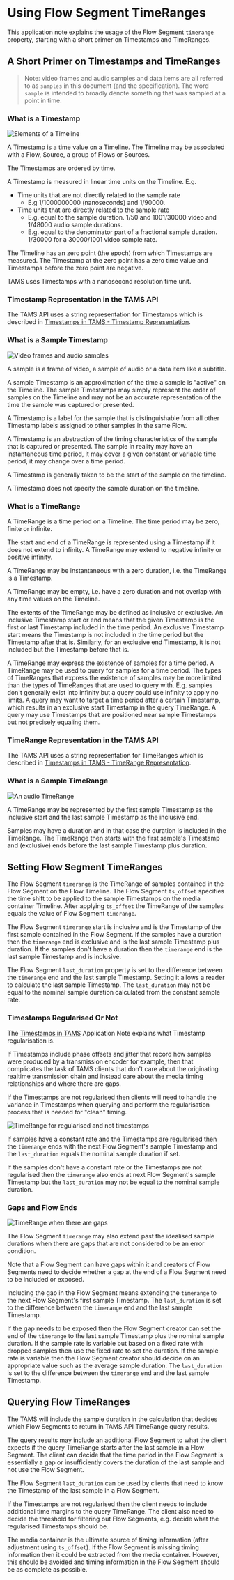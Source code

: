 # Using Flow Segment TimeRanges

This application note explains the usage of the Flow Segment `timerange` property, starting with a short primer on Timestamps and TimeRanges.

## A Short Primer on Timestamps and TimeRanges

> Note: video frames and audio samples and data items are all referred to as `samples` in this document (and the specification).
> The word `sample` is intended to broadly denote something that was sampled at a point in time.

### What is a Timestamp

![Elements of a Timeline](./images/0012-timeline.png)

A Timestamp is a time value on a Timeline.
The Timeline may be associated with a Flow, Source, a group of Flows or Sources.

The Timestamps are ordered by time.

A Timestamp is measured in linear time units on the Timeline.
E.g.

- Time units that are not directly related to the sample rate
  - E.g 1/1000000000 (nanoseconds) and 1/90000.
- Time units that are directly related to the sample rate
  - E.g. equal to the sample duration.
    1/50 and 1001/30000 video and 1/48000 audio sample durations.
  - E.g. equal to the denominator part of a fractional sample duration.
    1/30000 for a 30000/1001 video sample rate.

The Timeline has an zero point (the epoch) from which Timestamps are measured.
The Timestamp at the zero point has a zero time value and Timestamps before the zero point are negative.

TAMS uses Timestamps with a nanosecond resolution time unit.

### Timestamp Representation in the TAMS API

The TAMS API uses a string representation for Timestamps which is described in [Timestamps in TAMS - Timestamp Representation](./0008-timestamps-in-TAMS.md#timestamp-representation).

### What is a Sample Timestamp

![Video frames and audio samples](./images/0012-sample-timestamps.png)

A sample is a frame of video, a sample of audio or a data item like a subtitle.

A sample Timestamp is an approximation of the time a sample is "active" on the Timeline.
The sample Timestamps may simply represent the order of samples on the Timeline and may not be an accurate representation of the time the sample was captured or presented.

A Timestamp is a label for the sample that is distinguishable from all other Timestamp labels assigned to other samples in the same Flow.

A Timestamp is an abstraction of the timing characteristics of the sample that is captured or presented.
The sample in reality may have an instantaneous time period, it may cover a given constant or variable time period, it may change over a time period.

A Timestamp is generally taken to be the start of the sample on the timeline.

A Timestamp does not specify the sample duration on the timeline.

### What is a TimeRange

A TimeRange is a time period on a Timeline.
The time period may be zero, finite or infinite.

The start and end of a TimeRange is represented using a Timestamp if it does not extend to infinity.
A TimeRange may extend to negative infinity or positive infinity.

A TimeRange may be instantaneous with a zero duration, i.e. the TimeRange is a Timestamp.

A TimeRange may be empty, i.e. have a zero duration and not overlap with any time values on the Timeline.

The extents of the TimeRange may be defined as inclusive or exclusive.
An inclusive Timestamp start or end means that the given Timestamp is the first or last Timestamp included in the time period.
An exclusive Timestamp start means the Timestamp is not included in the time period but the Timestamp after that is.
Similarly, for an exclusive end Timestamp, it is not included but the Timestamp before that is.

A TimeRange may express the existence of samples for a time period.
A TimeRange may be used to query for samples for a time period.
The types of TimeRanges that express the existence of samples may be more limited than the types of TimeRanges that are used to query with.
E.g. samples don't generally exist into infinity but a query could use infinity to apply no limits.
A query may want to target a time period after a certain Timestamp, which results in an exclusive start Timestamp in the query TimeRange.
A query may use Timestamps that are positioned near sample Timestamps but not precisely equaling them.

### TimeRange Representation in the TAMS API

The TAMS API uses a string representation for TimeRanges which is described in [Timestamps in TAMS - TimeRange Representation](./0008-timestamps-in-TAMS.md#timerange-representation).

### What is a Sample TimeRange

![An audio TimeRange](./images/0012-audio-timerange.png)

A TimeRange may be represented by the first sample Timestamp as the inclusive start and the last sample Timestamp as the inclusive end.

Samples may have a duration and in that case the duration is included in the TimeRange.
The TimeRange then starts with the first sample's Timestamp and (exclusive) ends before the last sample Timestamp plus duration.

## Setting Flow Segment TimeRanges

The Flow Segment `timerange` is the TimeRange of samples contained in the Flow Segment on the Flow Timeline.
The Flow Segment `ts_offset` specifies the time shift to be applied to the sample Timestamps on the media container Timeline.
After applying `ts_offset` the TimeRange of the samples equals the value of Flow Segment `timerange`.

The Flow Segment `timerange` start is inclusive and is the Timestamp of the first sample contained in the Flow Segment.
If the samples have a duration then the `timerange` end is exclusive and is the last sample Timestamp plus duration.
If the samples don't have a duration then the `timerange` end is the last sample Timestamp and is inclusive.

The Flow Segment `last_duration` property is set to the difference between the `timerange` end and the last sample Timestamp.
Setting it allows a reader to calculate the last sample Timestamp.
The `last_duration` may not be equal to the nominal sample duration calculated from the constant sample rate.

### Timestamps Regularised Or Not

The [Timestamps in TAMS](./0008-timestamps-in-TAMS.md) Application Note explains what Timestamp regularisation is.

If Timestamps include phase offsets and jitter that record how samples were produced by a transmission encoder for example, then that complicates the task of TAMS clients that don't care about the originating realtime transmission chain and instead care about the media timing relationships and where there are gaps.

If the Timestamps are not regularised then clients will need to handle the variance in Timestamps when querying and perform the regularisation process that is needed for "clean" timing.

![TimeRange for regularised and not timestamps](./images/0012-flow-segment-timestamp-regularisation.png)

If samples have a constant rate and the Timestamps are regularised then the `timerange` ends with the next Flow Segment's sample Timestamp and the `last_duration` equals the nominal sample duration if set.

If the samples don't have a constant rate or the Timestamps are not regularised then the `timerange` also ends at next Flow Segment's sample Timestamp but the `last_duration` may not be equal to the nominal sample duration.

### Gaps and Flow Ends

![TimeRange when there are gaps](./images/0012-flow-segment-timerange-with-gaps.png)

The Flow Segment `timerange` may also extend past the idealised sample durations when there are gaps that are not considered to be an error condition.

Note that a Flow Segment can have gaps within it and creators of Flow Segments need to decide whether a gap at the end of a Flow Segment need to be included or exposed.

Including the gap in the Flow Segment means extending the `timerange` to the next Flow Segment's first sample Timestamp.
The `last_duration` is set to the difference between the `timerange` end and the last sample Timestamp.

If the gap needs to be exposed then the Flow Segment creator can set the end of the `timerange` to the last sample Timestamp plus the nominal sample duration.
If the sample rate is variable but based on a fixed rate with dropped samples then use the fixed rate to set the duration.
If the sample rate is variable then the Flow Segment creator should decide on an appropriate value such as the average sample duration.
The `last_duration` is set to the difference between the `timerange` end and the last sample Timestamp.

## Querying Flow TimeRanges

The TAMS will include the sample duration in the calculation that decides which Flow Segments to return in TAMS API TimeRange query results.

The query results may include an additional Flow Segment to what the client expects if the query TimeRange starts after the last sample in a Flow Segment.
The client can decide that the time period in the Flow Segment is essentially a gap or insufficiently covers the duration of the last sample and not use the Flow Segment.

The Flow Segment `last_duration` can be used by clients that need to know the Timestamp of the last sample in a Flow Segment.

If the Timestamps are not regularised then the client needs to include additional time margins to the query TimeRange.
The client also need to decide the threshold for filtering out Flow Segments, e.g. decide what the regularised Timestamps should be.

The media container is the ultimate source of timing information (after adjustment using `ts_offset`).
If the Flow Segment is missing timing information then it could be extracted from the media container.
However, this should be avoided and timing information in the Flow Segment should be as complete as possible.
